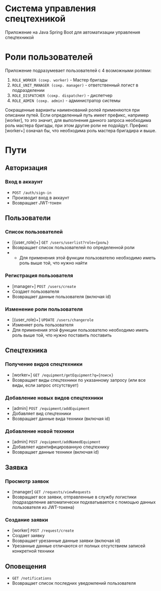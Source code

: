 # Система управления спецтехникой
Приложение на Java Spring Boot для автоматизации управления спецтехникой

# Роли пользователей
Приложение подразумевает пользователей с 4 возможными ролями:
1. `ROLE_WORKER (сокр. worker)` - Мастер бригады
2. `ROLE_UNIT_MANAGER (сокр. manager)` - ответственный логист в подразделении
3. `ROLE_DISPATCHER (сокр. dispatcher)` - диспетчер
4. `ROLE_ADMIN (сокр. admin)` - администратор системы

Сокращенные варианты наименований ролей применяются при описании путей.
Если определенный путь имеет префикс, например [worker], то это значит,
для выполнения данного запроса необходима роль мастера бригады, при этом 
другие роли не подойдут. Префикс [worker+] означал бы, что необходима роль
мастера бригадира и выше.

# Пути

## Авторизация

### Вход в аккаунт

- `POST /auth/sign-in`
- Производит вход в аккаунт
- Возвращает JWT-токен

## Пользователи

### Список пользователей
- [{user_role}+] `GET /users/userlist?role={роль}`
- Возвращает список пользователей по определенной роли
- - Для применения этой функции пользователю необходимо иметь роль выше той, что нужно найти

### Регистрация пользователя
- [manager+] `POST /users/create`
- Создает пользователя
- Возвращает данные пользователя (включая id)

### Изменение роли пользователя
- [{user_role}+] `UPDATE /users/changerole`
- Изменяет роль пользователя 
- Для применения этой функции пользователю необходимо иметь роль выше той, что нужно поставить поставить

## Спецтехника

### Получение видов спецтехники
- [worker+] `GET /equipment/getEquipment?q={поиск}`
- Возвращает виды спецтехники по указанному запросу (или все виды, если запрос отсутствует)

### Добавление новых видов спецтехники
- [admin] `POST /equipment/addEquipment`
- Добавляет вид спецтехники
- Возвращает данные вида техники (включая id)

### Добавление новой техники
- [admin] `POST /equipment/addNamedEquipment`
- Добавляет идентифицированную спецтехнику
- Возвращает данные техники (включая id)

## Заявка

### Просмотр заявок
- [manager] `GET /requests/viewRequests`
- Возвращает все заявки, отправленные в службу логистики (подразделение автоматически подхватывается с помощью данных пользователя из JWT-токена)

### Создание заявки
- [worker] `POST /request/create`
- Создает заявку
- Возвращает урезанные данные заявки (включая id)
- Урезанные данные отличаются от полных отсутствием записей конкретной техники

## Оповещения
- `GET /notifications`
- Возвращает список последних уведомлений пользователя
